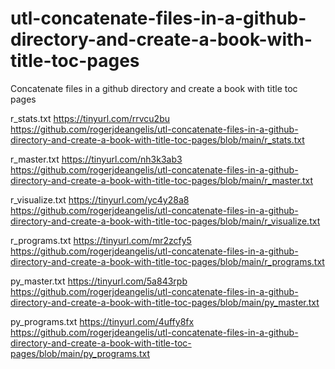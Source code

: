 # utl-concatenate-files-in-a-github-directory-and-create-a-book-with-title-toc-pages
Concatenate files in a github directory and create a book with title toc pages

r_stats.txt
https://tinyurl.com/rrvcu2bu
https://github.com/rogerjdeangelis/utl-concatenate-files-in-a-github-directory-and-create-a-book-with-title-toc-pages/blob/main/r_stats.txt

r_master.txt
https://tinyurl.com/nh3k3ab3
https://github.com/rogerjdeangelis/utl-concatenate-files-in-a-github-directory-and-create-a-book-with-title-toc-pages/blob/main/r_master.txt

r_visualize.txt
https://tinyurl.com/yc4y28a8
https://github.com/rogerjdeangelis/utl-concatenate-files-in-a-github-directory-and-create-a-book-with-title-toc-pages/blob/main/r_visualize.txt

r_programs.txt
https://tinyurl.com/mr2zcfy5
https://github.com/rogerjdeangelis/utl-concatenate-files-in-a-github-directory-and-create-a-book-with-title-toc-pages/blob/main/r_programs.txt

py_master.txt
https://tinyurl.com/5a843rpb
https://github.com/rogerjdeangelis/utl-concatenate-files-in-a-github-directory-and-create-a-book-with-title-toc-pages/blob/main/py_master.txt

py_programs.txt
https://tinyurl.com/4uffy8fx
https://github.com/rogerjdeangelis/utl-concatenate-files-in-a-github-directory-and-create-a-book-with-title-toc-pages/blob/main/py_programs.txt
